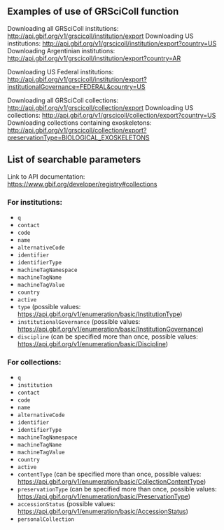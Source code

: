## Examples of use of GRSciColl function

Downloading all GRSciColl institutions: http://api.gbif.org/v1/grscicoll/institution/export
Downloading US institutions: http://api.gbif.org/v1/grscicoll/institution/export?country=US
Downloading Argentinian institutions: http://api.gbif.org/v1/grscicoll/institution/export?country=AR

Downloading US Federal institutions: http://api.gbif.org/v1/grscicoll/institution/export?institutionalGovernance=FEDERAL&country=US

Downloading all GRSciColl collections: http://api.gbif.org/v1/grscicoll/collection/export
Downloading US collections: http://api.gbif.org/v1/grscicoll/collection/export?country=US
Downloading collections containing exoskeletons: http://api.gbif.org/v1/grscicoll/collection/export?preservationType=BIOLOGICAL_EXOSKELETONS

## List of searchable parameters

Link to API documentation: https://www.gbif.org/developer/registry#collections

### For institutions:

* `q`
* `contact`
* `code`
* `name`
* `alternativeCode`
* `identifier`
* `identifierType`
* `machineTagNamespace`
* `machineTagName`
* `machineTagValue`
* `country`
* `active`
* `type` (possible values: https://api.gbif.org/v1/enumeration/basic/InstitutionType)
* `institutionalGovernance` (possible values: https://api.gbif.org/v1/enumeration/basic/InstitutionGovernance)
* `discipline` (can be specified more than once, possible values: https://api.gbif.org/v1/enumeration/basic/Discipline)

### For collections:

* `q`
* `institution`
* `contact`
* `code`
* `name`
* `alternativeCode`
* `identifier`
* `identifierType`
* `machineTagNamespace`
* `machineTagName`
* `machineTagValue`
* `country`
* `active`
* `contentType` (can be specified more than once, possible values: https://api.gbif.org/v1/enumeration/basic/CollectionContentType)
* `preservationType` (can be specified more than once, possible values: https://api.gbif.org/v1/enumeration/basic/PreservationType)
* `accessionStatus` (possible values: https://api.gbif.org/v1/enumeration/basic/AccessionStatus)
* `personalCollection`



